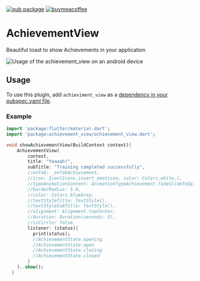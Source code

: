 [![pub package](https://img.shields.io/pub/v/achievement_view.svg)](https://pub.dartlang.org/packages/achievement_view)
[![buymeacoffee](https://i.imgur.com/aV6DDA7.png)](https://www.buymeacoffee.com/rafaelbarbosa)

# AchievementView

Beautiful toast to show Achievements in your application

![Usage of the achievement_view on an android device](https://github.com/RafaelBarbosatec/achievement_view_flutter/blob/master/img/example.gif)

## Usage
To use this plugin, add `achieviment_view` as a [dependency in your pubspec.yaml file](https://flutter.io/platform-plugins/).

### Example

``` dart
import 'package:flutter/material.dart';
import 'package:achievement_view/achievement_view.dart';

void showAchievementView(BuildContext context){
    AchievementView(
        context,
        title: "Yeaaah!",
        subTitle: "Training completed successfully",
        //onTab: _onTabAchievement,
        //icon: Icon(Icons.insert_emoticon, color: Colors.white,),
        //typeAnimationContent: AnimationTypeAchievement.fadeSlideToUp,
        //borderRadius: 5.0,
        //color: Colors.blueGrey,
        //textStyleTitle: TextStyle(),
        //textStyleSubTitle: TextStyle(),
        //alignment: Alignment.topCenter,
        //duration: Duration(seconds: 3),
        //isCircle: false,
        listener: (status){
          print(status);
          //AchievementState.opening
          //AchievementState.open
          //AchievementState.closing
          //AchievementState.closed
        }
    )..show();
  }
```
